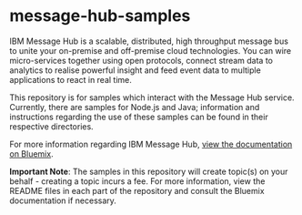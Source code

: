 # message-hub-samples
IBM Message Hub is a scalable, distributed, high throughput message bus to unite your on-premise and off-premise cloud technologies. You can wire micro-services together using open protocols, connect stream data to analytics to realise powerful insight and feed event data to multiple applications to react in real time.

This repository is for samples which interact with the Message Hub service. Currently, there are samples for Node.js and Java; information and instructions regarding the use of these samples can be found in their respective directories.

For more information regarding IBM Message Hub, [view the documentation on Bluemix](https://www.ng.bluemix.net/docs/services/MessageHub/index.html).

__Important Note__: The samples in this repository will create topic(s) on your behalf - creating a topic incurs a fee. For more information, view the README files in each part of the
repository and consult the Bluemix documentation if necessary.
